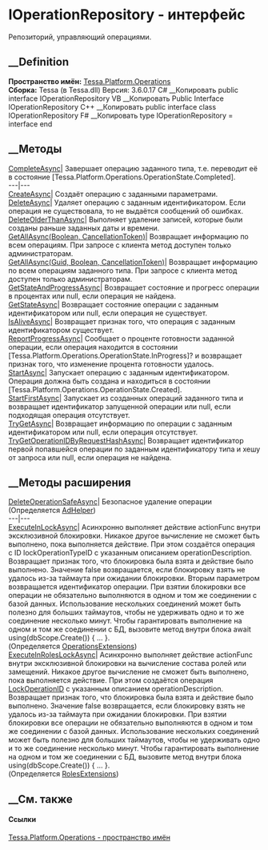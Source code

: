 # IOperationRepository - интерфейс
Репозиторий, управляющий операциями.
## __Definition
 **Пространство имён:**
[Tessa.Platform.Operations](N_Tessa_Platform_Operations.htm)  
 **Сборка:** Tessa (в Tessa.dll) Версия: 3.6.0.17
C# __Копировать
     public interface IOperationRepository
VB __Копировать
     Public Interface IOperationRepository
C++ __Копировать
     public interface class IOperationRepository
F# __Копировать
     type IOperationRepository = interface end
##  __Методы
[CompleteAsync](M_Tessa_Platform_Operations_IOperationRepository_CompleteAsync.htm)|
Завершает операцию заданного типа, т.е. переводит её в состояние
[Tessa.Platform.Operations.OperationState.Completed].  
---|---  
[CreateAsync](M_Tessa_Platform_Operations_IOperationRepository_CreateAsync.htm)|
Создаёт операцию с заданными параметрами.  
[DeleteAsync](M_Tessa_Platform_Operations_IOperationRepository_DeleteAsync.htm)|
Удаляет операцию с заданным идентификатором. Если операция не существовала, то
не выдаётся сообщений об ошибках.  
[DeleteOlderThanAsync](M_Tessa_Platform_Operations_IOperationRepository_DeleteOlderThanAsync.htm)|
Выполняет удаление записей, которые были созданы раньше заданных даты и
времени.  
[GetAllAsync(Boolean,
CancellationToken)](M_Tessa_Platform_Operations_IOperationRepository_GetAllAsync.htm)|
Возвращает информацию по всем операциям. При запросе с клиента метод доступен
только администраторам.  
[GetAllAsync(Guid, Boolean,
CancellationToken)](M_Tessa_Platform_Operations_IOperationRepository_GetAllAsync_1.htm)|
Возвращает информацию по всем операциям заданного типа. При запросе с клиента
метод доступен только администраторам.  
[GetStateAndProgressAsync](M_Tessa_Platform_Operations_IOperationRepository_GetStateAndProgressAsync.htm)|
Возвращает состояние и прогресс операции в процентах или null, если операция
не найдена.  
[GetStateAsync](M_Tessa_Platform_Operations_IOperationRepository_GetStateAsync.htm)|
Возвращает состояние операции с заданным идентификатором или null, если
операция не существует.  
[IsAliveAsync](M_Tessa_Platform_Operations_IOperationRepository_IsAliveAsync.htm)|
Возвращает признак того, что операция с заданным идентификатором существует.  
[ReportProgressAsync](M_Tessa_Platform_Operations_IOperationRepository_ReportProgressAsync.htm)|
Сообщает о проценте готовности заданной операции, если операция находится в
состоянии [Tessa.Platform.Operations.OperationState.InProgress]? и возвращает
признак того, что изменение процента готовности удалось.  
[StartAsync](M_Tessa_Platform_Operations_IOperationRepository_StartAsync.htm)|
Запускает операцию с заданным идентификатором. Операция должна быть создана и
находиться в состоянии [Tessa.Platform.Operations.OperationState.Created].  
[StartFirstAsync](M_Tessa_Platform_Operations_IOperationRepository_StartFirstAsync.htm)|
Запускает из созданных операций заданного типа и возвращает идентификатор
запущенной операции или null, если подходящая операция отсутствует.  
[TryGetAsync](M_Tessa_Platform_Operations_IOperationRepository_TryGetAsync.htm)|
Возвращает информацию по операции с заданным идентификатором или null, если
операция отсутствует.  
[TryGetOperationIDByRequestHashAsync](M_Tessa_Platform_Operations_IOperationRepository_TryGetOperationIDByRequestHashAsync.htm)|
Возвращает идентификатор первой попавшейся операции по заданным идентификатору
типа и хешу от запроса или null, если операция не найдена.  
## __Методы расширения
[DeleteOperationSafeAsync](M_Tessa_Extensions_Platform_Server_AdSync_AdHelper_DeleteOperationSafeAsync.htm)|
Безопасное удаление операции  
(Определяется
[AdHelper](T_Tessa_Extensions_Platform_Server_AdSync_AdHelper.htm))  
---|---  
[ExecuteInLockAsync](M_Tessa_Platform_Operations_OperationsExtensions_ExecuteInLockAsync.htm)|
Асинхронно выполняет действие actionFunc внутри эксклюзивной блокировки.
Никакое другое вычисление не сможет быть выполнено, пока выполняется действие.
При этом создаётся операция c ID lockOperationTypeID с указанным описанием
operationDescription. Возвращает признак того, что блокировка была взята и
действие было выполнено. Значение false возвращается, если блокировку взять не
удалось из-за таймаута при ожидании блокировки. Вторым параметром возвращается
идентификатор операции. При взятии блокировки все операции не обязательно
выполняются в одном и том же соединении с базой данных. Использование
нескольких соединений может быть полезно для больших таймаутов, чтобы не
удерживать одно и то же соединение несколько минут. Чтобы гарантировать
выполнение на одном и том же соединении с БД, вызовите метод внутри блока
await using(dbScope.Create()) { ... }.  
(Определяется
[OperationsExtensions](T_Tessa_Platform_Operations_OperationsExtensions.htm))  
[ExecuteInRolesLockAsync](M_Tessa_Roles_RolesExtensions_ExecuteInRolesLockAsync.htm)|
Асинхронно выполняет действие actionFunc внутри эксклюзивной блокировки на
вычисление состава ролей или замещений. Никакое другое вычисление не сможет
быть выполнено, пока выполняется действие. При этом создаётся операция
[LockOperationID](F_Tessa_Roles_RoleHelper_LockOperationID.htm) с указанным
описанием operationDescription. Возвращает признак того, что блокировка была
взята и действие было выполнено. Значение false возвращается, если блокировку
взять не удалось из-за таймаута при ожидании блокировки. При взятии блокировки
все операции не обязательно выполняются в одном и том же соединении с базой
данных. Использование нескольких соединений может быть полезно для больших
таймаутов, чтобы не удерживать одно и то же соединение несколько минут. Чтобы
гарантировать выполнение на одном и том же соединении с БД, вызовите метод
внутри блока using(dbScope.Create()) { ... }.  
(Определяется [RolesExtensions](T_Tessa_Roles_RolesExtensions.htm))  
##  __См. также
#### Ссылки
[Tessa.Platform.Operations - пространство
имён](N_Tessa_Platform_Operations.htm)
